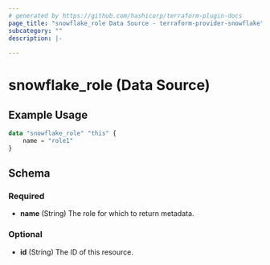 ```yaml
---
# generated by https://github.com/hashicorp/terraform-plugin-docs
page_title: "snowflake_role Data Source - terraform-provider-snowflake"
subcategory: ""
description: |-
  
---
```


# snowflake_role (Data Source)



## Example Usage

```terraform
data "snowflake_role" "this" {
    name = "role1"
}
```

<!-- schema generated by tfplugindocs -->
## Schema

### Required

- **name** (String) The role for which to return metadata.

### Optional

- **id** (String) The ID of this resource.


